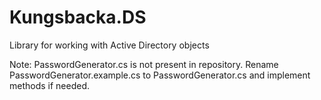 # Kungsbacka.DS
Library for working with Active Directory objects

Note: PasswordGenerator.cs is not present in repository. Rename PasswordGenerator.example.cs
to PasswordGenerator.cs and implement methods if needed.
